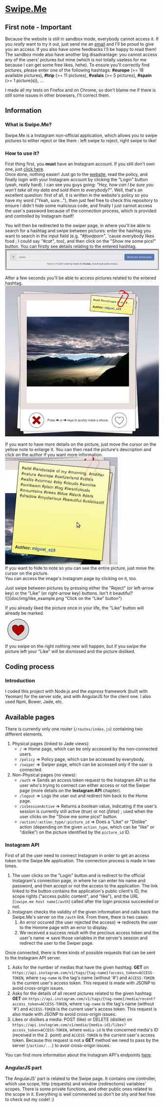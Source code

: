 # [Swipe.Me](https://github.com/edri/Swipe.Me)

## First note - Important
Because the website is still in sandbox mode, everybody cannot access it. If you *really* want to try it out, just send me an [email](mailto:miguel.santamaria@heig-vd.ch) and I'll be proud to give you an access. If you also have some feedbacks I'll be happy to read them!
The sandbox mode also have another big disadvantage: you cannot access any of the users' pictures but mine (which is not totally useless for me because I can get some free likes, hehe). To ensure you'll correctly find pictures, please enter one of the following hashtags: **#europe** (>= 18 available pictures), **#trip** (>= 11 pictures), **#valais** (>= 5 pictures), **#spain** (>= 1 picture(s)), ...

I made all my tests on Firefox and on Chrome, so don't blame me if there is still some issues in other browsers, I'll correct them.

## Information

### What is Swipe.Me?
Swipe.Me is a Instagram non-official application, which allows you to swipe pictures to either reject or like them : left swipe to reject, right swipe to like!

### How to use it?
First thing first, you **must** have an Instagram account. If you still don't own one, just [click here](https://www.instagram.com/).  
Once done, nothing easier! Just go to the [website](http://swipe-me.herokuapp.com/), read the policy, and finally login with your Instagram account by clicking the "Login" button (yeah, really hard).
I can see you guys going: *"Hey, how can I be sure you won't take all my data and sold them to everybody?"*. Well, that's an excellent question: first of all, it is written in the website's policy so you have my word ("Yeah, sure..."), then just feel free to check this repository to ensure I didn't hide some malicious code, and finally I just cannot access the user's password because of the connection process, which is provided and controlled by Instagram itself!

You will then be redirected to the swiper page, in where you'll be able to search for a hashtag and swipe between pictures: enter the hashtag you want to search in the input field (e.g. *"#foodporn"*, 'cause everybody likes food ; I could say *"#cat"*, too), and then click on the "Show me some pics!" button. You can firstly see details relating to the entered hashtag.  
![](doc/img/hashtag_details.png "Here you can see the details relating to a hashtag")

After a few seconds you'll be able to access pictures related to the entered hashtag.  
![](doc/img/picture_example.png "Here is an example for the #valais hashtag")

If you want to have more details on the picture, just move the cursor on the yellow note to enlarge it. You can then read the picture's description and click on the author if you want more information.  
![](doc/img/note_enlargement.png "Enlarge the picture's note by moving the cursor on it")  
If you want to hide to note so you can see the entire picture, just move the cursor on the picture.  
You can access the image's Instagram page by clicking on it, too.

Just swipe between pictures by pressing either the "Reject" (or left-arrow key) or the "Like" (or right-arrow key) buttons. Isn't it beautiful?  
![](doc/img/like_example.png "Click on the "Like" button")

If you already liked the picture once in your life, the "Like" button will already be marked.  
![](doc/img/picture_already_liked.png "Picture already liked")  
If you swipe on the right nothing new will happen, but if you swipe the picture left your "Like" will be dismissed and the picture disliked.

## Coding process

### Introduction
I coded this project with Node.js and the *express* framework (built with Yeoman) for the server side, and with AngularJS for the client one. I also used Npm, Bower, Jade, etc.

## Available pages
There is currently only one router (`/routes/index.js`) containing two different elements.

1. Physical pages (linked to Jade views):
    * `/` => Home page, which can be only accessed by the non-connected users.
    * `/policy` => Policy page, which can be accessed by everybody.
    * `/swiper` => Swiper page, which can be accessed only if the user is connected.
2. Non-Physical pages (no views):
    * `/auth` => Sends an access token request to the Instagram API so the user who's trying to connect can either access or not the Swiper page (more details on the **Instagram API** chapter).
    * `/logout` => Logs the user out and redirect him back to the Home page.
    * `/isSessionActive` => Returns a boolean value, indicating if the user's session is currently still active (*true*) or not (*false*) ; used when the user clicks on the "Show me some pics!" button.
    * `/action/:action_type/:picture_id` => Does a "Like" or "Dislike" action (depending on the given `action_type`, which can be "like" or "dislike") on the picture identified by the `picture_id` ID.

### Instagram API
First of all the user need to connect Instagram in order to get an access token to the Swipe.Me application. The connection process is made in two times.

1. The user clicks on the "Login" button and is redirect to the official Instagram's connection page, in where he can enter his name and password, and then accept or not the access to the application. The link linked to the button contains the application's public client's ID, the scope rights ("access public content", and "like"), and the URL (`[swipe.me host name]/auth`) called after the login process succeeded or not.
2. Instagram checks the validity of the given information and calls back the Swipe.Me's server on the `/auth` link. From there, there is two cases:
    1. An error occured (the user rejected the access) => redirects the user to the Homme page with an error to display.
    2. We received a success result with the precious access token and the user's name => save those variables in the server's session and redirect the user to the Swiper page.

Once connected, there is three kinds of possible requests that can be sent to the Instagram API server.

1. Asks for the number of medias that have the given hashtag: **GET** on `https://api.instagram.com/v1/tags/{tag-name}?access_token=ACCESS-TOKEN`, where `tag-name` is the tag's name (without '#') and `ACCESS-TOKEN` is the current user's access token. This request is made with JSONP to avoid cross-origin issues.
2. Asks for the details of all recent pictures related to the given hashtag: **GET** on `https://api.instagram.com/v1/tags/{tag-name}/media/recent?access_token=ACCESS-TOKEN`, where `tag-name` is the tag's name (without '#') and `ACCESS-TOKEN` is the current user's access token. This request is also made with JSONP to avoid cross-origin issues.
3. Likes or dislikes a media: POST (like) or DELETE (dislike) on `https://api.instagram.com/v1/media/{media-id}/likes?access_token=ACCESS-TOKEN`, where `media-id` is the concerned media's ID (received in the 2. point) and `ACCESS-TOKEN` is the current user's access token. Because this request is not a **GET** method we need to pass by the server (`/action/...`) to avoir cross-origin issues.

You can find more information about the Instagram API's endpoints [here](https://www.instagram.com/developer/endpoints/).

### AngularJS part
The AngularJS' part is related to the Swipe page. It contains one controller, which use scope, http (requests) and window (redirections) variables' scopes. There is some private functions, and other public ones related to the scope in it. Everything is well commented so don't be shy and feel free to check out my code! :)  
